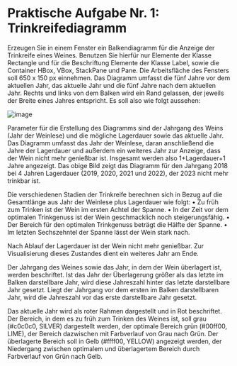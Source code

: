 # Praktische Aufgabe Nr. 1: Trinkreifediagramm

Erzeugen Sie in einem Fenster ein Balkendiagramm für die Anzeige der Trinkreife eines Weines. Benutzen Sie hierfür nur Elemente der Klasse Rectangle und für die Beschriftung Elemente der Klasse Label, sowie die Container HBox, VBox, StackPane und Pane. Die Arbeitsfläche des Fensters soll 650 x 150 px einnehmen. Das Diagramm umfasst die fünf Jahre vor dem aktuellen Jahr, das aktuelle Jahr und die fünf Jahre nach dem aktuellen Jahr. Rechts und links von dem Balken wird ein Rand gelassen, der jeweils der Breite eines Jahres entspricht. Es soll also wie folgt aussehen:

![image](https://user-images.githubusercontent.com/63674539/189172374-331e1ce0-fdd6-4403-81e3-d0d0fe86070d.png)

Parameter für die Erstellung des Diagramms sind der Jahrgang des Weins (Jahr der Weinlese) und die mögliche Lagerdauer sowie das aktuelle Jahr. Das Diagramm umfasst das Jahr der Weinlese, daran anschließend die Jahre der Lagerdauer und außerdem ein weiteres Jahr zur Anzeige, dass der Wein nicht mehr genießbar ist. Insgesamt werden also 1+Lagerdauer+1 Jahre angezeigt. Das obige Bild zeigt das Diagramm für den Jahrgang 2018 bei 4 Jahren Lagerdauer (2019, 2020, 2021 und 2022), der 2023 nicht mehr trinkbar ist.

Die verschiedenen Stadien der Trinkreife berechnen sich in Bezug auf die Gesamtlänge aus Jahr der Weinlese plus Lagerdauer wie folgt:
• Zu früh zum Trinken ist der Wein im ersten Achtel der Spanne.
• In der Zeit vor dem optimalen Trinkgenuss ist der Wein geschmacklich noch steigerungsfähig.
• Der Bereich für den optimalen Trinkgenuss beträgt die Hälfte der Spanne.
• Im letzten Sechszehntel der Spanne lässt der Wein stark nach.

Nach Ablauf der Lagerdauer ist der Wein nicht mehr genießbar. Zur Visualisierung dieses Zustandes dient ein weiteres Jahr am Ende.

Der Jahrgang des Weines sowie das Jahr, in dem der Wein überlagert ist, werden beschriftet. Ist das Jahr der Überlagerung größer als das letzte im Balken darstellbare Jahr, wird diese Jahreszahl hinter das letzte darstellbare Jahr gesetzt. Liegt der Jahrgang vor dem ersten im Balken darstellbaren Jahr, wird die Jahreszahl vor das erste darstellbare Jahr gesetzt.

Das aktuelle Jahr wird als roter Rahmen dargestellt und in Rot beschriftet. Der Bereich, in dem es zu früh zum Trinken des Weines ist, soll grau (#c0c0c0, SILVER) dargestellt werden, der optimale Bereich grün (#00ff00, LIME), der Bereich dazwischen mit Farbverlauf von Grau nach Grün. Der überlagerte Bereich soll in Gelb (#ffff00, YELLOW) angezeigt werden, der Niedergang zwischen optimalem und überlagertem Bereich durch Farbverlauf von Grün nach Gelb.
